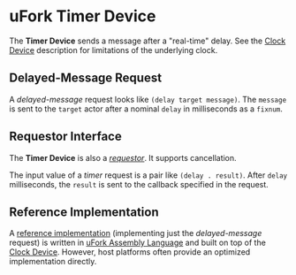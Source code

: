 # uFork Timer Device

The **Timer Device** sends a message after a "real-time" delay.
See the [Clock Device](clock_dev.md) description for limitations
of the underlying clock.

## Delayed-Message Request

A _delayed-message_ request looks like `(delay target message)`.
The `message` is sent to the `target` actor
after a nominal `delay` in milliseconds as a `fixnum`.

## Requestor Interface

The **Timer Device** is also a [_requestor_](../docs/requestor.md). It supports
cancellation.

The input value of a _timer_ request is a pair like `(delay . result)`. After
`delay` milliseconds, the `result` is sent to the callback specified in the
request.

## Reference Implementation

A [reference implementation](https://ufork.org/playground/?src=https://ufork.org/lib/timer.asm)
(implementing just the _delayed-message_ request)
is written in [uFork Assembly Language](asm.md)
and built on top of the [Clock Device](clock_dev.md).
However, host platforms often provide
an optimized implementation directly.
